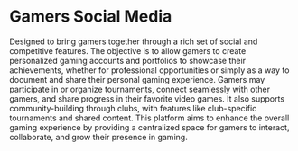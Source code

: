 # Gamers Social Media
Designed to bring gamers together through a rich set of social and competitive features. The objective is to allow gamers to create personalized gaming accounts and portfolios to showcase their achievements, whether for professional opportunities or simply as a way to document and share their personal gaming experience. Gamers may participate in or organize tournaments, connect seamlessly with other gamers, and share progress in their favorite video games. It also supports community-building through clubs, with features like club-specific tournaments and shared content. This platform aims to enhance the overall gaming experience by providing a centralized space for gamers to interact, collaborate, and grow their presence in gaming.
